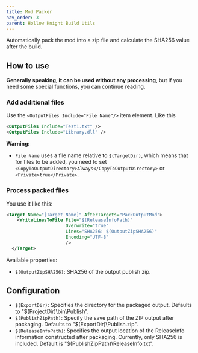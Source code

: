 ```yaml
---
title: Mod Packer
nav_order: 3
parent: Hollow Knight Build Utils
---
```


Automatically pack the mod into a zip file and calculate the SHA256 value after the build.


## How to use

**Generally speaking, it can be used without any processing**, but if you need some special functions, you can continue reading.

### Add additional files
Use the `<OutputFiles Include="File Name"/>` item element.
Like this
```xml
<OutputFiles Include="Test1.txt" />
<OutputFiles Include="Library.dll" />
```

**Warning:**
- `File Name` uses a file name relative to `$(TargetDir)`, which means that for files to be added, you need to set `<CopyToOutputDirectory>Always</CopyToOutputDirectory>` or `<Private>true</Private>`.

### Process packed files
You use it like this:
```xml
<Target Name="[Target Name]" AfterTargets="PackOutputMod">
    <WriteLinesToFile File="$(ReleaseInfoPath)"
                      Overwrite="true"
                      Lines="SHA256: $(OutputZipSHA256)"
                      Encoding="UTF-8"
                      />
  </Target>
```

Available properties:
- `$(OutputZipSHA256)`: SHA256 of the output publish zip.

## Configuration

- `$(ExportDir)`: Specifies the directory for the packaged output. Defaults to "$(ProjectDir)\bin\Publish\".
- `$(PublishZipPath)`: Specify the save path of the ZIP output after packaging. Defaults to "$(ExportDir)\Publish.zip".
- `$(ReleaseInfoPath)`: Specifies the output location of the ReleaseInfo information constructed after packaging. Currently, only SHA256 is included. Default is "$(PublishZipPath)\ReleaseInfo.txt".

